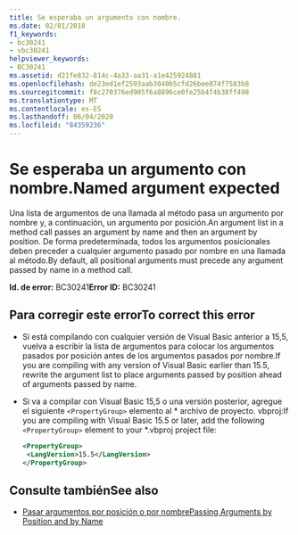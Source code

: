 ```yaml
---
title: Se esperaba un argumento con nombre.
ms.date: 02/01/2018
f1_keywords:
- bc30241
- vbc30241
helpviewer_keywords:
- BC30241
ms.assetid: d21fe832-814c-4a33-aa31-a1e425924881
ms.openlocfilehash: de23ed1ef2593aab3040b5cfd26bee074f7583b8
ms.sourcegitcommit: f8c270376ed905f6a8896ce0fe25b4f4b38ff498
ms.translationtype: MT
ms.contentlocale: es-ES
ms.lasthandoff: 06/04/2020
ms.locfileid: "84359236"
---
```

# <a name="named-argument-expected"></a><span data-ttu-id="f00bc-102">Se esperaba un argumento con nombre.</span><span class="sxs-lookup"><span data-stu-id="f00bc-102">Named argument expected</span></span>

<span data-ttu-id="f00bc-103">Una lista de argumentos de una llamada al método pasa un argumento por nombre y, a continuación, un argumento por posición.</span><span class="sxs-lookup"><span data-stu-id="f00bc-103">An argument list in a method call passes an argument by name and then an argument by position.</span></span> <span data-ttu-id="f00bc-104">De forma predeterminada, todos los argumentos posicionales deben preceder a cualquier argumento pasado por nombre en una llamada al método.</span><span class="sxs-lookup"><span data-stu-id="f00bc-104">By default, all positional arguments must precede any argument passed by name in a method call.</span></span>

<span data-ttu-id="f00bc-105">**Id. de error:** BC30241</span><span class="sxs-lookup"><span data-stu-id="f00bc-105">**Error ID:** BC30241</span></span>

## <a name="to-correct-this-error"></a><span data-ttu-id="f00bc-106">Para corregir este error</span><span class="sxs-lookup"><span data-stu-id="f00bc-106">To correct this error</span></span>

- <span data-ttu-id="f00bc-107">Si está compilando con cualquier versión de Visual Basic anterior a 15,5, vuelva a escribir la lista de argumentos para colocar los argumentos pasados por posición antes de los argumentos pasados por nombre.</span><span class="sxs-lookup"><span data-stu-id="f00bc-107">If you are compiling with any version of Visual Basic earlier than 15.5, rewrite the argument list to place arguments passed by position ahead of arguments passed by name.</span></span>

- <span data-ttu-id="f00bc-108">Si va a compilar con Visual Basic 15,5 o una versión posterior, agregue el siguiente `<PropertyGroup>` elemento al \* archivo de proyecto. vbproj:</span><span class="sxs-lookup"><span data-stu-id="f00bc-108">If you are compiling with Visual Basic 15.5 or later, add the following `<PropertyGroup>` element to your \*.vbproj project file:</span></span>

   ```xml
   <PropertyGroup>
    <LangVersion>15.5</LangVersion>
   </PropertyGroup>
   ```

## <a name="see-also"></a><span data-ttu-id="f00bc-109">Consulte también</span><span class="sxs-lookup"><span data-stu-id="f00bc-109">See also</span></span>

- [<span data-ttu-id="f00bc-110">Pasar argumentos por posición o por nombre</span><span class="sxs-lookup"><span data-stu-id="f00bc-110">Passing Arguments by Position and by Name</span></span>](../programming-guide/language-features/procedures/passing-arguments-by-position-and-by-name.md)
